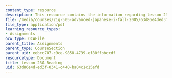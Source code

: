 ```yaml
---
content_type: resource
description: This resource contains the information regarding lesson 23a reading.
file: /media/courses/21g-505-advanced-japanese-i-fall-2005/63d86e4ded3f0341c440ba04c1c15efd_MIT21G_501F12_hw2_24b.pdf
file_type: application/pdf
learning_resource_types:
- Assignments
ocw_type: OCWFile
parent_title: Assignments
parent_type: CourseSection
parent_uid: eebcc707-c9ce-9858-4739-ef80ffbbccdf
resourcetype: Document
title: Lesson 23A Reading
uid: 63d86e4d-ed3f-0341-c440-ba04c1c15efd
---
```

